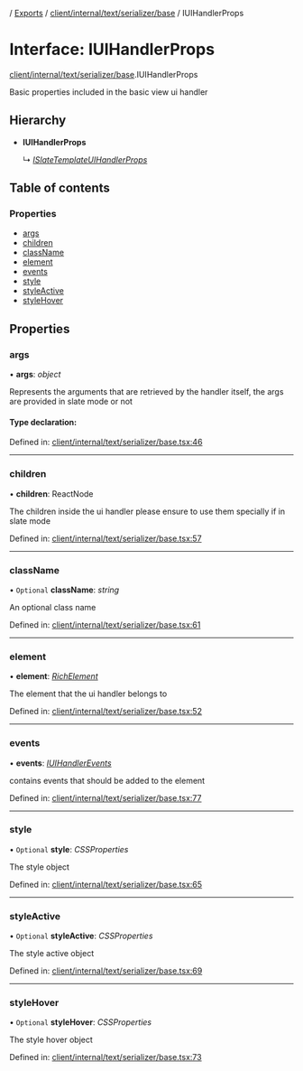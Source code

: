 [](../README.md) / [Exports](../modules.md) / [client/internal/text/serializer/base](../modules/client_internal_text_serializer_base.md) / IUIHandlerProps

# Interface: IUIHandlerProps

[client/internal/text/serializer/base](../modules/client_internal_text_serializer_base.md).IUIHandlerProps

Basic properties included in the basic view ui handler

## Hierarchy

* **IUIHandlerProps**

  ↳ [*ISlateTemplateUIHandlerProps*](client_fast_prototyping_components_slate.islatetemplateuihandlerprops.md)

## Table of contents

### Properties

- [args](client_internal_text_serializer_base.iuihandlerprops.md#args)
- [children](client_internal_text_serializer_base.iuihandlerprops.md#children)
- [className](client_internal_text_serializer_base.iuihandlerprops.md#classname)
- [element](client_internal_text_serializer_base.iuihandlerprops.md#element)
- [events](client_internal_text_serializer_base.iuihandlerprops.md#events)
- [style](client_internal_text_serializer_base.iuihandlerprops.md#style)
- [styleActive](client_internal_text_serializer_base.iuihandlerprops.md#styleactive)
- [styleHover](client_internal_text_serializer_base.iuihandlerprops.md#stylehover)

## Properties

### args

• **args**: *object*

Represents the arguments that are retrieved
by the handler itself, the args are provided in slate
mode or not

#### Type declaration:

Defined in: [client/internal/text/serializer/base.tsx:46](https://github.com/onzag/itemize/blob/5fcde7cf/client/internal/text/serializer/base.tsx#L46)

___

### children

• **children**: ReactNode

The children inside the ui handler
please ensure to use them specially if in slate mode

Defined in: [client/internal/text/serializer/base.tsx:57](https://github.com/onzag/itemize/blob/5fcde7cf/client/internal/text/serializer/base.tsx#L57)

___

### className

• `Optional` **className**: *string*

An optional class name

Defined in: [client/internal/text/serializer/base.tsx:61](https://github.com/onzag/itemize/blob/5fcde7cf/client/internal/text/serializer/base.tsx#L61)

___

### element

• **element**: [*RichElement*](../modules/client_internal_text_serializer.md#richelement)

The element that the ui handler belongs to

Defined in: [client/internal/text/serializer/base.tsx:52](https://github.com/onzag/itemize/blob/5fcde7cf/client/internal/text/serializer/base.tsx#L52)

___

### events

• **events**: [*IUIHandlerEvents*](client_internal_text_serializer_base.iuihandlerevents.md)

contains events that should be added to the element

Defined in: [client/internal/text/serializer/base.tsx:77](https://github.com/onzag/itemize/blob/5fcde7cf/client/internal/text/serializer/base.tsx#L77)

___

### style

• `Optional` **style**: *CSSProperties*

The style object

Defined in: [client/internal/text/serializer/base.tsx:65](https://github.com/onzag/itemize/blob/5fcde7cf/client/internal/text/serializer/base.tsx#L65)

___

### styleActive

• `Optional` **styleActive**: *CSSProperties*

The style active object

Defined in: [client/internal/text/serializer/base.tsx:69](https://github.com/onzag/itemize/blob/5fcde7cf/client/internal/text/serializer/base.tsx#L69)

___

### styleHover

• `Optional` **styleHover**: *CSSProperties*

The style hover object

Defined in: [client/internal/text/serializer/base.tsx:73](https://github.com/onzag/itemize/blob/5fcde7cf/client/internal/text/serializer/base.tsx#L73)
